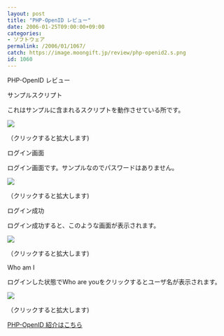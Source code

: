 ```yaml
---
layout: post
title: "PHP-OpenID レビュー"
date: 2006-01-25T09:00:00+09:00
categories:
- ソフトウェア
permalink: /2006/01/1067/
catch: https://image.moongift.jp/review/php-openid2.s.png
id: 1060
---
```

PHP-OpenID レビュー  
<!--more-->

サンプルスクリプト

  

これはサンプルに含まれるスクリプトを動作させている所です。

  

[![](https://image.moongift.jp/review/php-openid4.s.png)](https://image.moongift.jp/review/php-openid4.png)  
  
（クリックすると拡大します)

  

ログイン画面

  

ログイン画面です。サンプルなのでパスワードはありません。

  

[![](https://image.moongift.jp/review/php-openid1.s.png)](https://image.moongift.jp/review/php-openid1.png)  
  
（クリックすると拡大します)

  

ログイン成功

  

ログイン成功すると、このような画面が表示されます。

  

[![](https://image.moongift.jp/review/php-openid2.s.png)](https://image.moongift.jp/review/php-openid2.png)  
  
（クリックすると拡大します)

  

Who am I

  

ログインした状態でWho are youをクリックするとユーザ名が表示されます。

  

[![](https://image.moongift.jp/review/php-openid3.s.png)](https://image.moongift.jp/review/php-openid3.png)  
  
（クリックすると拡大します)

  

[PHP-OpenID 紹介はこちら](http://oss.moongift.jp/intro/i-1059.html)

